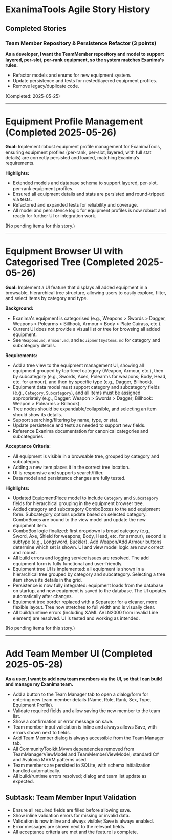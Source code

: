 # ExanimaTools Agile Story History

## Completed Stories

### Team Member Repository & Persistence Refactor (3 points)
**As a developer, I want the TeamMember repository and model to support layered, per-slot, per-rank equipment, so the system matches Exanima's rules.**
- Refactor models and enums for new equipment system.
- Update persistence and tests for nested/layered equipment profiles.
- Remove legacy/duplicate code.

(Completed: 2025-05-25)

---

# Equipment Profile Management (Completed 2025-05-26)

**Goal:** Implement robust equipment profile management for ExanimaTools, ensuring equipment profiles (per-rank, per-slot, layered, with full stat details) are correctly persisted and loaded, matching Exanima’s requirements.

**Highlights:**
- Extended models and database schema to support layered, per-slot, per-rank equipment profiles.
- Ensured all equipment details and stats are persisted and round-tripped via tests.
- Refactored and expanded tests for reliability and coverage.
- All model and persistence logic for equipment profiles is now robust and ready for further UI or integration work.

(No pending items for this story.)

---

# Equipment Browser UI with Categorised Tree (Completed 2025-05-26)

**Goal:** Implement a UI feature that displays all added equipment in a browsable, hierarchical tree structure, allowing users to easily explore, filter, and select items by category and type.

**Background:**
- Exanima's equipment is categorised (e.g., Weapons > Swords > Dagger, Weapons > Polearms > Billhook, Armour > Body > Plate Cuirass, etc.).
- Current UI does not provide a visual list or tree for browsing all added equipment.
- See `Weapons.md`, `Armour.md`, and `EquipmentSystems.md` for category and subcategory details.

**Requirements:**
- Add a tree view to the equipment management UI, showing all equipment grouped by top-level category (Weapon, Armour, etc.), then by subcategory (e.g., Swords, Axes, Polearms for weapons; Body, Head, etc. for armour), and then by specific type (e.g., Dagger, Billhook).
- Equipment data model must support category and subcategory fields (e.g., `Category`, `Subcategory`), and all items must be assigned appropriately (e.g., Dagger: Weapon > Swords > Dagger; Billhook: Weapon > Polearms > Billhook).
- Tree nodes should be expandable/collapsible, and selecting an item should show its details.
- Support searching/filtering by name, type, or stat.
- Update persistence and tests as needed to support new fields.
- Reference Exanima documentation for canonical categories and subcategories.

**Acceptance Criteria:**
- All equipment is visible in a browsable tree, grouped by category and subcategory.
- Adding a new item places it in the correct tree location.
- UI is responsive and supports search/filter.
- Data model and persistence changes are fully tested.

**Highlights:**
- Updated EquipmentPiece model to include `Category` and `Subcategory` fields for hierarchical grouping in the equipment browser tree.
- Added category and subcategory ComboBoxes to the add equipment form. Subcategory options update based on selected category. ComboBoxes are bound to the view model and update the new equipment item.
- ComboBox logic finalized: first dropdown is broad category (e.g., Sword, Axe, Shield for weapons; Body, Head, etc. for armour), second is subtype (e.g., Longsword, Buckler). Add Weapon/Add Armour buttons determine which set is shown. UI and view model logic are now correct and robust.
- All build errors and logging service issues are resolved. The add equipment form is fully functional and user-friendly.
- Equipment tree UI is implemented: all equipment is shown in a hierarchical tree grouped by category and subcategory. Selecting a tree item shows its details in the grid.
- Persistence is now fully integrated: equipment loads from the database on startup, and new equipment is saved to the database. The UI updates automatically after changes.
- Equipment tree border replaced with a Separator for a cleaner, more flexible layout. Tree now stretches to full width and is visually clear.
- All build/runtime errors (including XAML AVLN2000 from invalid Line element) are resolved. UI is tested and working as intended.

(No pending items for this story.)

---

# Add Team Member UI (Completed 2025-05-28)

**As a user, I want to add new team members via the UI, so that I can build and manage my Exanima team.**
- Add a button to the Team Manager tab to open a dialog/form for entering new team member details (Name, Role, Rank, Sex, Type, Equipment Profile).
- Validate required fields and allow saving the new member to the team list.
- Show a confirmation or error message on save.
- Team member input validation is inline and always allows Save, with errors shown next to fields.
- Add Team Member dialog is always accessible from the Team Manager tab.
- All CommunityToolkit.Mvvm dependencies removed from TeamManagerViewModel and TeamMemberViewModel; standard C# and Avalonia MVVM patterns used.
- Team members are persisted to SQLite, with schema initialization handled automatically.
- All build/runtime errors resolved; dialog and team list update as expected.

## Subtask: Team Member Input Validation
- Ensure all required fields are filled before allowing save.
- Show inline validation errors for missing or invalid data.
- Validation is now inline and always visible; Save is always enabled.
- Error messages are shown next to the relevant fields.
- All acceptance criteria are met and the feature is complete.
